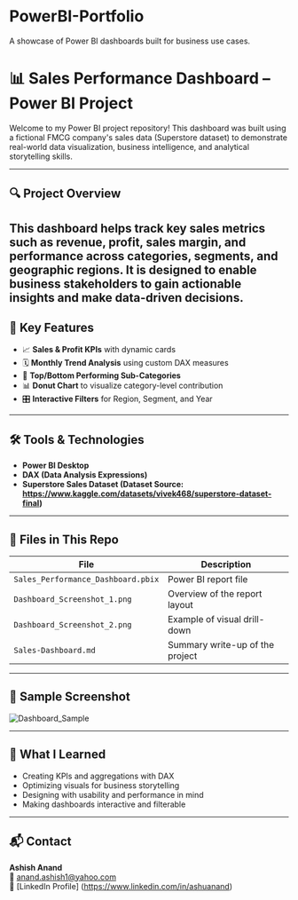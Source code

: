 # PowerBI-Portfolio
A showcase of Power BI dashboards built for business use cases.

# 📊 Sales Performance Dashboard – Power BI Project

Welcome to my Power BI project repository! This dashboard was built using a fictional FMCG company's sales data (Superstore dataset) to demonstrate real-world data visualization, business intelligence, and analytical storytelling skills.

---
## 🔍 Project Overview

This dashboard helps track key sales metrics such as revenue, profit, sales margin, and performance across categories, segments, and geographic regions. It is designed to enable business stakeholders to gain actionable insights and make data-driven decisions.
---
## 📌 Key Features

- 📈 **Sales & Profit KPIs** with dynamic cards
- 🗓️ **Monthly Trend Analysis** using custom DAX measures
- 🧩 **Top/Bottom Performing Sub-Categories**
- 📊 **Donut Chart** to visualize category-level contribution
- 🎛️ **Interactive Filters** for Region, Segment, and Year
---
## 🛠️ Tools & Technologies

- **Power BI Desktop**
- **DAX (Data Analysis Expressions)**
- **Superstore Sales Dataset (Dataset Source: https://www.kaggle.com/datasets/vivek468/superstore-dataset-final)**
---
## 📁 Files in This Repo

| File | Description |
|------|-------------|
| `Sales_Performance_Dashboard.pbix` | Power BI report file |
| `Dashboard_Screenshot_1.png` | Overview of the report layout |
| `Dashboard_Screenshot_2.png` | Example of visual drill-down |
| `Sales-Dashboard.md` | Summary write-up of the project |
---
## 📸 Sample Screenshot

![Dashboard_Sample](https://github.com/user-attachments/assets/dfcac64e-8f10-401c-9e3b-7ffa8fb4b659)



---
## 🧠 What I Learned

- Creating KPIs and aggregations with DAX
- Optimizing visuals for business storytelling
- Designing with usability and performance in mind
- Making dashboards interactive and filterable
---



## 📬 Contact

**Ashish Anand**  
📧 anand.ashish1@yahoo.com  
🔗 [LinkedIn Profile] (https://www.linkedin.com/in/ashuanand)
